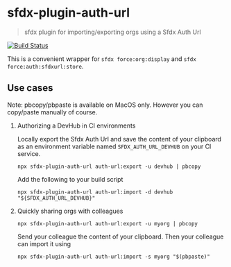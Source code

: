 # sfdx-plugin-auth-url

> sfdx plugin for importing/exporting orgs using a Sfdx Auth Url

[![Build Status](https://travis-ci.com/amtrack/sfdx-plugin-auth-url.svg?branch=master)](https://travis-ci.com/amtrack/sfdx-plugin-auth-url)

This is a convenient wrapper for `sfdx force:org:display` and `sfdx force:auth:sfdxurl:store`.

## Use cases

Note: pbcopy/pbpaste is available on MacOS only. However you can copy/paste manually of course.

1. Authorizing a DevHub in CI environments

   Locally export the Sfdx Auth Url and save the content of your clipboard as an environment variable named `SFDX_AUTH_URL_DEVHUB` on your CI service.

   ```console
   npx sfdx-plugin-auth-url auth-url:export -u devhub | pbcopy
   ```

   Add the following to your build script

   ```console
   npx sfdx-plugin-auth-url auth-url:import -d devhub "${SFDX_AUTH_URL_DEVHUB}"
   ```

2. Quickly sharing orgs with colleagues

   ```console
   npx sfdx-plugin-auth-url auth-url:export -u myorg | pbcopy
   ```

   Send your colleague the content of your clipboard.
   Then your colleague can import it using

   ```console
   npx sfdx-plugin-auth-url auth-url:import -s myorg "$(pbpaste)"
   ```
